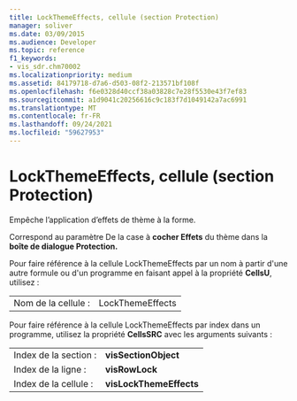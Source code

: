 ```yaml
---
title: LockThemeEffects, cellule (section Protection)
manager: soliver
ms.date: 03/09/2015
ms.audience: Developer
ms.topic: reference
f1_keywords:
- vis_sdr.chm70002
ms.localizationpriority: medium
ms.assetid: 84179718-d7a6-d503-08f2-213571bf108f
ms.openlocfilehash: f6e0328d40ccf38a03828c7e28f5530e43f7ef83
ms.sourcegitcommit: a1d9041c20256616c9c183f7d1049142a7ac6991
ms.translationtype: MT
ms.contentlocale: fr-FR
ms.lasthandoff: 09/24/2021
ms.locfileid: "59627953"
---
```

# <a name="lockthemeeffects-cell-protection-section"></a>LockThemeEffects, cellule (section Protection)

Empêche l’application d’effets de thème à la forme. 
  
Correspond au paramètre De la case à **cocher Effets** du thème dans la **boîte de dialogue Protection.** 
  
Pour faire référence à la cellule LockThemeEffects par un nom à partir d'une autre formule ou d'un programme en faisant appel à la propriété **CellsU**, utilisez : 
  
|||
|:-----|:-----|
|Nom de la cellule :  <br/> |LockThemeEffects  <br/> |
   
Pour faire référence à la cellule LockThemeEffects par index dans un programme, utilisez la propriété **CellsSRC** avec les arguments suivants : 
  
|||
|:-----|:-----|
|Index de la section :  <br/> |**visSectionObject** <br/> |
|Index de la ligne :  <br/> |**visRowLock** <br/> |
|Index de la cellule :  <br/> |**visLockThemeEffects** <br/> |
   

